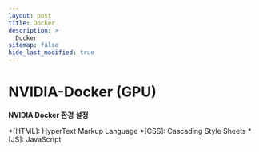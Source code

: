 ```yaml
---
layout: post
title: Docker
description: >
  Docker
sitemap: false
hide_last_modified: true
---
```


# NVIDIA-Docker (GPU) 

**NVIDIA Docker 환경 설정**


*[HTML]: HyperText Markup Language
*[CSS]: Cascading Style Sheets
*[JS]: JavaScript
